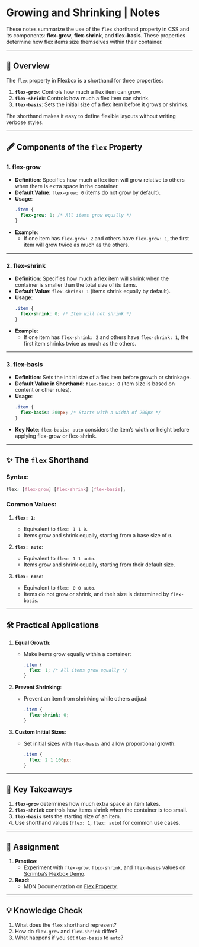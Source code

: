 # Growing and Shrinking | Notes

These notes summarize the use of the `flex` shorthand property in CSS and its components: **flex-grow**, **flex-shrink**, and **flex-basis**. These properties determine how flex items size themselves within their container.

---

## 📜 Overview

The `flex` property in Flexbox is a shorthand for three properties:

1. **`flex-grow`**: Controls how much a flex item can grow.
2. **`flex-shrink`**: Controls how much a flex item can shrink.
3. **`flex-basis`**: Sets the initial size of a flex item before it grows or shrinks.

The shorthand makes it easy to define flexible layouts without writing verbose styles.

---

## 🖋️ Components of the `flex` Property

### **1. flex-grow**

- **Definition**: Specifies how much a flex item will grow relative to others when there is extra space in the container.
- **Default Value**: `flex-grow: 0` (items do not grow by default).
- **Usage**:
  ```css
  .item {
    flex-grow: 1; /* All items grow equally */
  }
  ```
- **Example**:
  - If one item has `flex-grow: 2` and others have `flex-grow: 1`, the first item will grow twice as much as the others.

---

### **2. flex-shrink**

- **Definition**: Specifies how much a flex item will shrink when the container is smaller than the total size of its items.
- **Default Value**: `flex-shrink: 1` (items shrink equally by default).
- **Usage**:
  ```css
  .item {
    flex-shrink: 0; /* Item will not shrink */
  }
  ```
- **Example**:
  - If one item has `flex-shrink: 2` and others have `flex-shrink: 1`, the first item shrinks twice as much as the others.

---

### **3. flex-basis**

- **Definition**: Sets the initial size of a flex item before growth or shrinkage.
- **Default Value in Shorthand**: `flex-basis: 0` (item size is based on content or other rules).
- **Usage**:
  ```css
  .item {
    flex-basis: 200px; /* Starts with a width of 200px */
  }
  ```
- **Key Note**: `flex-basis: auto` considers the item’s width or height before applying flex-grow or flex-shrink.

---

## ✨ The `flex` Shorthand

### **Syntax**:

```css
flex: [flex-grow] [flex-shrink] [flex-basis];
```

### **Common Values**:

1. **`flex: 1`**:

   - Equivalent to `flex: 1 1 0`.
   - Items grow and shrink equally, starting from a base size of `0`.

2. **`flex: auto`**:

   - Equivalent to `flex: 1 1 auto`.
   - Items grow and shrink equally, starting from their default size.

3. **`flex: none`**:
   - Equivalent to `flex: 0 0 auto`.
   - Items do not grow or shrink, and their size is determined by `flex-basis`.

---

## 🛠️ Practical Applications

1. **Equal Growth**:

   - Make items grow equally within a container:
     ```css
     .item {
       flex: 1; /* All items grow equally */
     }
     ```

2. **Prevent Shrinking**:

   - Prevent an item from shrinking while others adjust:
     ```css
     .item {
       flex-shrink: 0;
     }
     ```

3. **Custom Initial Sizes**:
   - Set initial sizes with `flex-basis` and allow proportional growth:
     ```css
     .item {
       flex: 2 1 100px;
     }
     ```

---

## 🎯 Key Takeaways

1. **`flex-grow`** determines how much extra space an item takes.
2. **`flex-shrink`** controls how items shrink when the container is too small.
3. **`flex-basis`** sets the starting size of an item.
4. Use shorthand values (`flex: 1`, `flex: auto`) for common use cases.

---

## 📖 Assignment

1. **Practice**:
   - Experiment with `flex-grow`, `flex-shrink`, and `flex-basis` values on [Scrimba’s Flexbox Demo](https://scrimba.com/learn/flexbox).
2. **Read**:
   - MDN Documentation on [Flex Property](https://developer.mozilla.org/en-US/docs/Web/CSS/flex).

---

## 💡 Knowledge Check

1. What does the `flex` shorthand represent?
2. How do `flex-grow` and `flex-shrink` differ?
3. What happens if you set `flex-basis` to `auto`?
